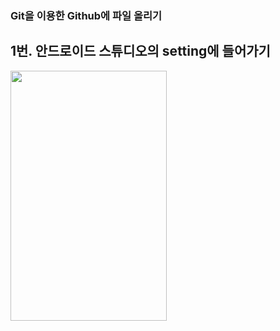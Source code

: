 

### Git을 이용한 Github에 파일 올리기


<h2>1번. 안드로이드 스튜디오의 setting에 들어가기 </h2>
  
  <img src="https://user-images.githubusercontent.com/51393580/206857985-f1879212-b447-4b2f-89cb-f4c5390a4813.png" width ="250" height="400"/>





